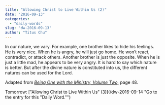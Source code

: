 ```yaml
---
title: "Allowing Christ to Live Within Us (2)"
date: "2016-09-13"
categories: 
  - "daily-words"
slug: "dw-2016-09-13"
author: "Titus Chu"
---
```


In our nature, we vary. For example, one brother likes to hide his feelings. He is very nice. When he is angry, he will just go home. He won’t react, contradict, or attack others. Another brother is just the opposite. When he is just a little mad, he appears to be very angry. It is hard to say which nature is better. But after the divine nature is constituted into us, the different natures can be used for the Lord.

Adapted from _[Being One with the Ministry, Volume Two,](/book-one-with-the-ministry-vol-2/ "Go to the listing for this book.")_ page 48.

Tomorrow: ["Allowing Christ to Live Within Us" (3)](/dw-2016-09-14 "Go to the entry for this "Daily Word."")
